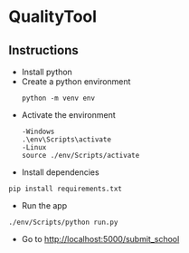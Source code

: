 # QualityTool

## Instructions

- Install python
- Create a python environment
  ```
  python -m venv env
  ```
- Activate the environment
  ```
  -Windows
  .\env\Scripts\activate
  -Linux
  source ./env/Scripts/activate
  ```
- Install dependencies
```
pip install requirements.txt
```
- Run the app
```
./env/Scripts/python run.py
```
- Go to [http://localhost:5000/submit_school](http://localhost:5000/submit_school)
